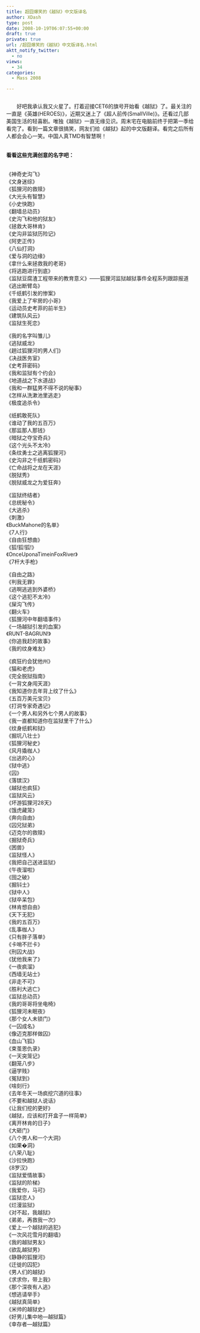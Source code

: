 ```yaml
---
title: 超囧爆笑的《越狱》中文版译名
author: XDash
type: post
date: 2008-10-19T06:07:55+00:00
draft: true
private: true
url: /超囧爆笑的《越狱》中文版译名.html
aktt_notify_twitter:
  - no
views:
  - 34
categories:
  - Mass 2008

---
```

<p style="text-align: center">
  <img decoding="async" alt="" src="http://www.xdash.cn/attachments/month_0810/e2008101914644.jpg" />
</p>

　　好吧我承认我又火星了。打着迎接CET6的旗号开始看《越狱》了。最关注的一直是《英雄(HEROES)》，近期又迷上了《超人前传(SmallVille)》。还看过几部美国生活的轻喜剧。唯独《越狱》一直无缘见识。周末宅在电脑前终于把第一季给看完了。看到一篇文章很搞笑，网友们给《越狱》起的中文版翻译。看完之后所有人都会会心一笑。中国人真TMD有智慧啊！  
&nbsp;

**看看这些充满创意的名字吧：**  
&nbsp;

《神奇史沟飞》  
《文身迷综》  
《狐狸河的救赎》  
《大光头有智慧》  
《小史快跑》  
《翻墙总动员》  
《史沟飞和他的狱友》  
《拯救大哥林肯》  
《史沟非监狱历险记》  
《阿吏正传》  
《八仙打洞》  
《爱与洞的边缘》  
《拿什么来拯救我的老哥》  
《将逃跑进行到底》  
《监狱豆腐渣工程带来的教育意义》&mdash;&mdash;狐狸河监狱越狱事件全程系列跟踪报道《逃出断臂岛》  
《千纸鹤引发的惨案》  
《我爱上了牢房的小哥》  
《运动员史考菲的前半生》  
《建筑队风云》  
《监狱生死恋》

《我的名字叫雏儿》  
《逃狱威龙》  
《趟过狐狸河的男人们》  
《决战医务室》  
《史考菲密码》  
《我和监狱有个约会》  
《地道战之下水道战》  
《我和一群猛男不得不说的秘事》  
《怎样从洗漱池里逃走》  
《极度追杀令》

《纸鹤敢死队》  
《谁动了我的五百万》  
《那监那人那钱》  
《暗狱之夺宝奇兵》  
《这个光头不太冷》  
《条纹勇士之逃离狐狸河》  
《史沟非之千纸鹤密码》  
《亡命战将之龙在天涯》  
《脱狱秀》  
《脱狱威龙之为爱狂奔》

《监狱终结者》  
《总统秘令》  
《大逃杀》  
《刺激》  
《BuckMahone的名单》  
《7人行》  
《自由狂想曲》  
《狐!狐!狐!》  
《OnceUponaTimeinFoxRiver》  
《7杆大手枪》

《自由之路》  
《判我无罪》  
《逃啊逃逃到外婆桥》  
《这个逃犯不太冷》  
《屎沟飞传》  
《翻火车》  
《狐狸河中年翻墙事件》  
《一场越狱引发的血案》  
《RUNT-BAGRUN!》  
《你追我赶的故事》  
《我的纹身难友》

《疯狂约会犹他州》  
《猫和老虎》  
《完全脱狱指南》  
《一背文身闯天涯》  
《我知道你去年背上纹了什么》  
《五百万美元宝贝》  
《打洞专家奇遇记》  
《一个男人和另外七个男人的故事》  
《我一直都知道你在监狱里干了什么》  
《纹身纸鹤和狱》  
《掘坑八壮士》  
《狐狸河秘史》  
《风月撬枷人》  
《出逃的心》  
《狱中逃》  
《囚》  
《落镔汉》  
《越狱也疯狂》  
《监狱风云》  
《坏游狐狸河28天》  
《饿虎藏笼》  
《奔向自由》  
《囚兄狱弟》  
《迈克尔的救赎》  
《掘狱奇兵》  
《困兽》  
《监狱怪人》  
《我把自己送进监狱》  
《午夜溜啦》  
《囹之破》  
《掘钭士》  
《狱中人》  
《狱卒呆包》  
《林肯想自由》  
《天下无犯》  
《我的五百万》  
《乱事枷人》  
《只有胖子落单》  
《卡哨不拦卡》  
《刑囚大战》  
《犹他我来了》  
《一夜疯溜》  
《西墙无站士》  
《非走不可》  
《胜利大逃亡》  
《监狱总动员》  
《我的哥哥将坐电椅》  
《狐狸河未眠夜》  
《那个女人未锁门》  
《一囚成名》  
《像迈克那样做囚》  
《血山飞狐》  
《束茧恩仇录》  
《一天突笼记》  
《翻笼八步》  
《逼学贱》  
《冤狱到》  
《啥刻行》  
《去年冬天一场疯挖穴道的往事》  
《不要和越狱人说话》  
《让我们挖的更好》  
《越狱，应该和打开盒子一样简单》  
《离开林肯的日子》  
《大砸门》  
《八个男人和一个大洞》  
《如果�洞》  
《八荣八耻》  
《沙拉快跑》  
《8罗汉》  
《监狱爱情故事》  
《监狱的阶梯》  
《我爱你，马可》  
《监狱恋人》  
《烂漫监狱》  
《对不起，我越狱》  
《弟弟，再救我一次》  
《爱上一个越狱的逃犯》  
《一次风花雪月的翻墙》  
《我的越狱男友》  
《欲乱越狱男》  
《静静的狐狸河》  
《迁徙的囚犯》  
《男人们的越狱》  
《求求你，带上我》  
《那个深夜有人逃》  
《想逃请举手》  
《越狱真简单》  
《米帅的越狱史》  
《好男儿集中地&mdash;越狱篇》  
《幸存者&mdash;越狱篇》